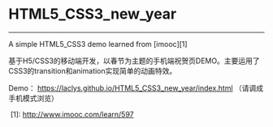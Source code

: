 # HTML5_CSS3_new_year
------
A simple HTML5_CSS3 demo learned from [imooc][1]

基于H5/CSS3的移动端开发，以春节为主题的手机端祝贺页DEMO。主要运用了CSS3的transition和animation实现简单的动画特效。

Demo： https://laclys.github.io/HTML5_CSS3_new_year/index.html
（请调成手机模式浏览）







  [1]: http://www.imooc.com/learn/597
  
